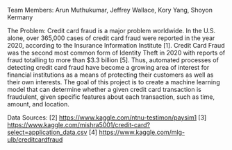Team Members: Arun Muthukumar, Jeffrey Wallace, Kory Yang, Shoyon Kermany

The Problem: 
Credit card fraud is a major problem worldwide. In the U.S. alone, over 365,000 cases of credit card fraud were reported in the year 2020, 
according to the Insurance Information Institute [1]. Credit Card Fraud was the second most common form of Identity Theft in 2020 
with reports of fraud totalling to more than $3.3 billion [5]. Thus, automated processes of detecting credit card fraud have become a growing area 
of interest for financial institutions as a means of protecting their customers as well as their own interests. 
The goal of this project is to create a machine learning model that can determine whether a given credit card transaction is fraudulent, 
given specific features about each transaction, such as time, amount, and location.

Data Sources: 
  [2] https://www.kaggle.com/ntnu-testimon/paysim1 
  [3] https://www.kaggle.com/mishra5001/credit-card?select=application_data.csv
  [4] https://www.kaggle.com/mlg-ulb/creditcardfraud
